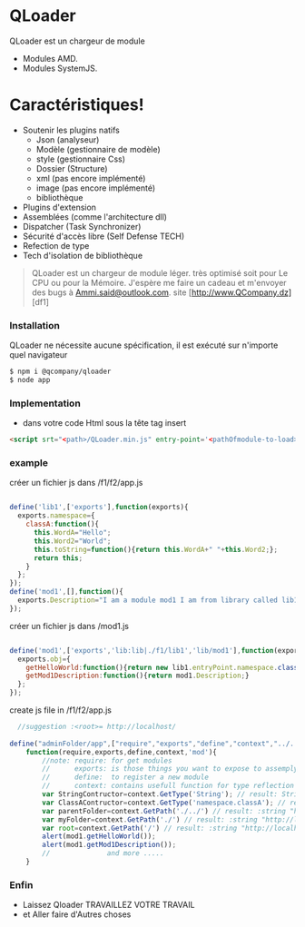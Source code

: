 # QLoader

QLoader est un chargeur de module
  - Modules AMD.
  - Modules SystemJS.
  
# Caractéristiques!
  - Soutenir les plugins natifs
    - Json (analyseur)
    - Modèle (gestionnaire de modèle)
    - style (gestionnaire Css)
    - Dossier (Structure)
    - xml (pas encore implémenté)
    - image (pas encore implémenté)
    - bibliothèque
  - Plugins d'extension
  - Assemblées (comme l'architecture dll)
  - Dispatcher (Task Synchronizer)
  - Sécurité d'accès libre (Self Defense TECH)
  - Refection de type
  - Tech d'isolation de bibliothèque
 
> QLoader est un chargeur de module léger. très optimisé soit pour Le CPU ou pour la Mémoire. J'espère me faire un cadeau et m'envoyer des bugs à Ammi.said@outlook.com. site [http://www.QCompany.dz] [df1]
### Installation

QLoader ne nécessite aucune spécification, il est exécuté sur n'importe quel navigateur


```sh
$ npm i @qcompany/qloader
$ node app
```

### Implementation

- dans votre code Html sous la tête tag insert
````html
<script srt="<path>/QLoader.min.js" entry-point='<pathOfmodule-to-load>' ></script>

````


### example 
créer un fichier js dans <root> /f1/f2/app.js  

```js

define('lib1',['exports'],function(exports){
  exports.namespace={
    classA:function(){
      this.WordA="Hello";
      this.Word2="World";
      this.toString=function(){return this.WordA+" "+this.Word2;};
      return this;
    }
  };
});
define('mod1',[],function(){
  exports.Description="I am a module mod1 I am from library called lib1 ";
});
```
  
  créer un fichier js dans <root>/mod1.js
  
```js

define('mod1',['exports','lib:lib|./f1/lib1','lib/mod1'],function(exports,lib1,mod1){
  exports.obj={
    getHelloWorld:function(){return new lib1.entryPoint.namespace.classA().toString();},
    getMod1Description:function(){return mod1.Description;}
  };
});

```

create js file in <root>/f1/f2/app.js
  
```js
  //suggestion :<root>= http://localhost/
  
define("adminFolder/app",["require","exports","define","context","../../mod1"],
    function(require,exports,define,context,'mod'){
        //note: require: for get modules
        //      exports: is those things you want to expose to assemply
        //      define:  to register a new module
        //      context: contains usefull function for type reflection
        var StringContructor=context.GetType('String'); // result: String Constructor;
        var ClassAContructor=context.GetType('namespace.classA'); // result: classA constructor from lib1.js
        var parentFolder=context.GetPath('./../') // result: :string "http://localhost/f1/";
        var myFolder=context.GetPath('./') // result: :string "http://localhost/f1/f2/"; 
        var root=context.GetPath('/') // result: :string "http://localhost/";
        alert(mod1.getHelloWorld());
        alert(mod1.getMod1Description());
        //              and more .....
    }
```



### Enfin

  - Laissez Qloader TRAVAILLEZ VOTRE TRAVAIL
  - et Aller faire d'Autres choses

